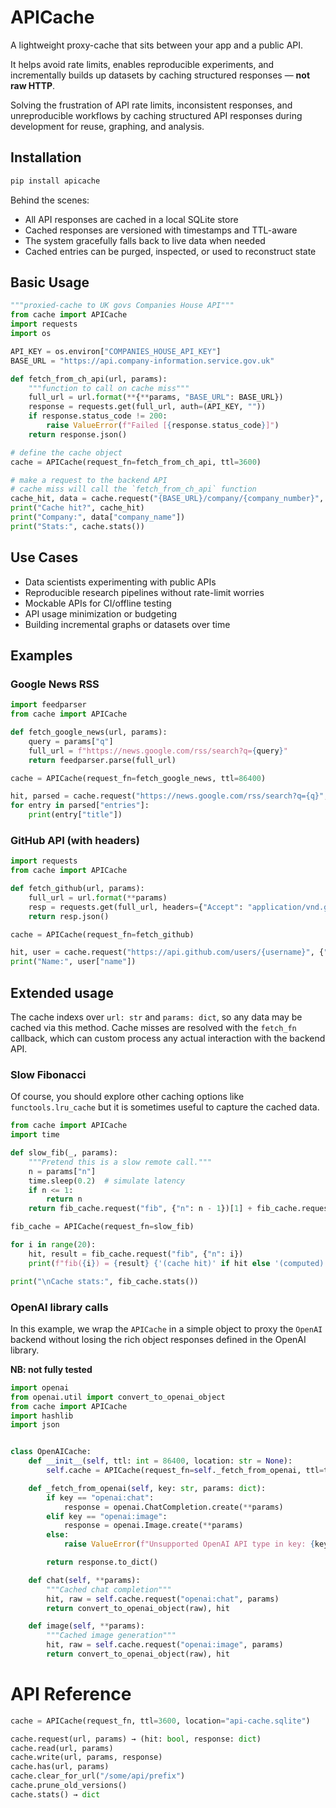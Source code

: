 # APICache

A lightweight proxy-cache that sits between your app and a public API.

It helps avoid rate limits, enables reproducible experiments, and incrementally builds up datasets by caching structured responses — **not raw HTTP**.

Solving the frustration of API rate limits, inconsistent responses, and unreproducible workflows by caching structured API responses during development for reuse, graphing, and analysis.


## Installation

```bash
pip install apicache
```

Behind the scenes:
- All API responses are cached in a local SQLite store
- Cached responses are versioned with timestamps and TTL-aware
- The system gracefully falls back to live data when needed
- Cached entries can be purged, inspected, or used to reconstruct state


## Basic Usage

```python
"""proxied-cache to UK govs Companies House API"""
from cache import APICache
import requests
import os

API_KEY = os.environ["COMPANIES_HOUSE_API_KEY"]
BASE_URL = "https://api.company-information.service.gov.uk"

def fetch_from_ch_api(url, params):
    """function to call on cache miss"""
    full_url = url.format(**{**params, "BASE_URL": BASE_URL})
    response = requests.get(full_url, auth=(API_KEY, ""))
    if response.status_code != 200:
        raise ValueError(f"Failed [{response.status_code}]")
    return response.json()

# define the cache object
cache = APICache(request_fn=fetch_from_ch_api, ttl=3600)

# make a request to the backend API
# cache miss will call the `fetch_from_ch_api` function
cache_hit, data = cache.request("{BASE_URL}/company/{company_number}", {"company_number": "12345678"})
print("Cache hit?", cache_hit)
print("Company:", data["company_name"])
print("Stats:", cache.stats())
```

## Use Cases

- Data scientists experimenting with public APIs
- Reproducible research pipelines without rate-limit worries
- Mockable APIs for CI/offline testing
- API usage minimization or budgeting
- Building incremental graphs or datasets over time


## Examples

### Google News RSS

```python
import feedparser
from cache import APICache

def fetch_google_news(url, params):
    query = params["q"]
    full_url = f"https://news.google.com/rss/search?q={query}"
    return feedparser.parse(full_url)

cache = APICache(request_fn=fetch_google_news, ttl=86400)

hit, parsed = cache.request("https://news.google.com/rss/search?q={q}", {"q": "next high tide"})
for entry in parsed["entries"]:
    print(entry["title"])
```

### GitHub API (with headers)

```python
import requests
from cache import APICache

def fetch_github(url, params):
    full_url = url.format(**params)
    resp = requests.get(full_url, headers={"Accept": "application/vnd.github+json"})
    return resp.json()

cache = APICache(request_fn=fetch_github)

hit, user = cache.request("https://api.github.com/users/{username}", {"username": "torvalds"})
print("Name:", user["name"])
```


## Extended usage

The cache indexs over `url: str` and `params: dict`, so any data may be cached via this method.
Cache misses are resolved with the `fetch_fn` callback, which can custom process any actual interaction with the backend API.

### Slow Fibonacci

Of course, you should explore other caching options like `functools.lru_cache` but it is sometimes useful to capture the cached data.

```python
from cache import APICache
import time

def slow_fib(_, params):
    """Pretend this is a slow remote call."""
    n = params["n"]
    time.sleep(0.2)  # simulate latency
    if n <= 1:
        return n
    return fib_cache.request("fib", {"n": n - 1})[1] + fib_cache.request("fib", {"n": n - 2})[1]

fib_cache = APICache(request_fn=slow_fib)

for i in range(20):
    hit, result = fib_cache.request("fib", {"n": i})
    print(f"fib({i}) = {result} {'(cache hit)' if hit else '(computed)'}")

print("\nCache stats:", fib_cache.stats())
```

### OpenAI library calls

In this example, we wrap the `APICache` in a simple object to proxy the `OpenAI` backend without losing the rich object responses defined in the OpenAI library.

**NB: not fully tested**


```python
import openai
from openai.util import convert_to_openai_object
from cache import APICache
import hashlib
import json


class OpenAICache:
    def __init__(self, ttl: int = 86400, location: str = None):
        self.cache = APICache(request_fn=self._fetch_from_openai, ttl=ttl, location=location)

    def _fetch_from_openai(self, key: str, params: dict):
        if key == "openai:chat":
            response = openai.ChatCompletion.create(**params)
        elif key == "openai:image":
            response = openai.Image.create(**params)
        else:
            raise ValueError(f"Unsupported OpenAI API type in key: {key}")

        return response.to_dict()

    def chat(self, **params):
        """Cached chat completion"""
        hit, raw = self.cache.request("openai:chat", params)
        return convert_to_openai_object(raw), hit

    def image(self, **params):
        """Cached image generation"""
        hit, raw = self.cache.request("openai:image", params)
        return convert_to_openai_object(raw), hit

```


# API Reference

```python
cache = APICache(request_fn, ttl=3600, location="api-cache.sqlite")

cache.request(url, params) → (hit: bool, response: dict)
cache.read(url, params)
cache.write(url, params, response)
cache.has(url, params)
cache.clear_for_url("/some/api/prefix")
cache.prune_old_versions()
cache.stats() → dict
```
